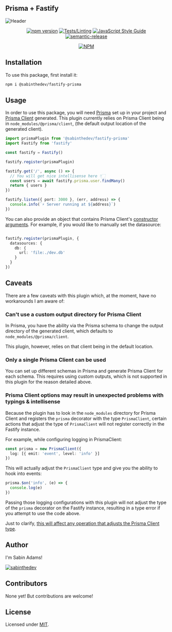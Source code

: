 ## Prisma + Fastify

![Header](https://user-images.githubusercontent.com/18456526/186809677-11818965-2870-4912-b4b9-5bbcebd9b270.png)

<div align=center>

[![npm version](https://badge.fury.io/js/@sabinthedev%2Ffastify-prisma.svg)](https://badge.fury.io/js/@sabinthedev%2Ffastify-prisma)
[![Tests/Linting](https://github.com/sabinadams/fastify-prisma/actions/workflows/checks.yml/badge.svg)](https://github.com/sabinadams/fastify-prisma/actions/workflows/checks.yml)
[![JavaScript Style Guide](https://img.shields.io/badge/code_style-standard-brightgreen.svg)](https://standardjs.com)
[![semantic-release](https://img.shields.io/badge/%20%20%F0%9F%93%A6%F0%9F%9A%80-semantic--release-e10079.svg)](https://github.com/semantic-release/semantic-release)

[![NPM](https://nodei.co/npm/@sabinthedev/fastify-prisma.png?downloads=true&downloadRank=true&stars=true)](https://nodei.co/npm/@sabinthedev/fastify-prisma)

</div>

## Installation

To use this package, first install it:

```sh
npm i @sabinthedev/fastify-prisma
```

## Usage

In order to use this package, you will need [Prisma](https://www.prisma.io/) set up in your project and [Prisma Client](https://www.prisma.io/client) generated. This plugin currently relies on Prisma Client being in `node_modules/@prisma/client`, (the default output location of the generated client).

```ts
import prismaPlugin from '@sabinthedev/fastify-prisma'
import Fastify from 'fastify'

const fastify = Fastify()

fastify.register(prismaPlugin)

fastify.get('/', async () => {
  // You will get nice intellisense here 👇🏻
  const users = await fastify.prisma.user.findMany()
  return { users }
})

fastify.listen({ port: 3000 }, (err, address) => {
  console.info(`⚡️ Server running at ${address}`)
})
```

You can also provide an object that contains Prisma Client's [constructor arguments](https://www.prisma.io/docs/reference/api-reference/prisma-client-reference#prismaclient). For example, if you would like to manually set the datasource:

```ts

fastify.register(prismaPlugin, {
  datasources: {
    db: {
      url: 'file:./dev.db'
    }
  }
})

```
## Caveats

There are a few caveats with this plugin which, at the moment, have no workarounds I am aware of:

### Can't use a custom output directory for Prisma Client

In Prisma, you have the ability via the Prisma schema to change the output directory of the generated client, which defaults to `node_modules/@prisma/client`. 

This plugin, however, relies on that client being in the default location.

### Only a single Prisma Client can be used

You can set up different schemas in Prisma and generate Prisma Client for each schema. This requires using custom outputs, which is not supported in this plugin for the reason detailed above.

### Prisma Client options may result in unexpected problems with typings & intellisense

Because the plugin has to look in the `node_modules` directory for Prisma Client and registers the `prisma` decorator with the type `PrismaClient`, certain actions that adjust the type of `PrismaClient` will not register correctly in the Fastify instance.

For example, while configuring logging in PrismaClient:

```ts
const prisma = new PrismaClient({
  log: [{ emit: 'event', level: 'info' }]
})
```

This will actually adjust the `PrismaClient` type and give you the ability to hook into events:

```ts
prisma.$on('info', (e) => {
  console.log(e)
})
```

Passing those logging configurations with this plugin will not adjust the type of the `prisma` decorator on the Fastify instance, resulting in a type error if you attempt to use the code above. 

Just to clarify, <ins>this will affect any operation that adjusts the Prisma Client type</ins>.

## Author
I'm Sabin Adams!

<p align="left"> <a href="https://twitter.com/sabinthedev" target="blank"><img src="https://img.shields.io/twitter/follow/sabinthedev?logo=twitter&style=for-the-badge" alt="sabinthedev" /></a> </p>

## Contributors

None yet! But contributions are welcome!

## License

Licensed under [MIT](./LICENSE).
